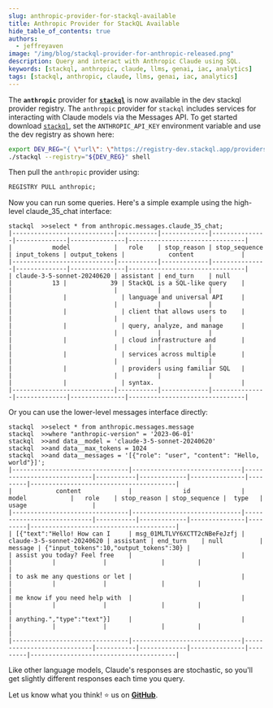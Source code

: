 ```yaml
---
slug: anthropic-provider-for-stackql-available
title: Anthropic Provider for StackQL Available
hide_table_of_contents: true
authors:	
  - jeffreyaven
image: "/img/blog/stackql-provider-for-anthropic-released.png"
description: Query and interact with Anthropic Claude using SQL.
keywords: [stackql, anthropic, claude, llms, genai, iac, analytics]
tags: [stackql, anthropic, claude, llms, genai, iac, analytics]
---
```


The __`anthropic`__ provider for [__`stackql`__](https://github.com/stackql/stackql) is now available in the dev stackql provider registry. The `anthropic` provider for `stackql` includes services for interacting with Claude models via the Messages API. To get started download [`stackql`](https://stackql.io/downloads), set the `ANTHROPIC_API_KEY` environment variable and use the dev registry as shown here:  

```bash
export DEV_REG="{ \"url\": \"https://registry-dev.stackql.app/providers\" }"
./stackql --registry="${DEV_REG}" shell
```

Then pull the `anthropic` provider using:

```sql
REGISTRY PULL anthropic;
```

Now you can run some queries. Here's a simple example using the high-level claude_35_chat interface:

```shell
stackql  >>select * from anthropic.messages.claude_35_chat;
|----------------------------|-----------|-------------|---------------|--------------|---------------|--------------------------------|
|           model            |   role    | stop_reason | stop_sequence | input_tokens | output_tokens |            content             |
|----------------------------|-----------|-------------|---------------|--------------|---------------|--------------------------------|
| claude-3-5-sonnet-20240620 | assistant | end_turn    | null          |           13 |            39 | StackQL is a SQL-like query    |
|                            |           |             |               |              |               | language and universal API     |
|                            |           |             |               |              |               | client that allows users to    |
|                            |           |             |               |              |               | query, analyze, and manage     |
|                            |           |             |               |              |               | cloud infrastructure and       |
|                            |           |             |               |              |               | services across multiple       |
|                            |           |             |               |              |               | providers using familiar SQL   |
|                            |           |             |               |              |               | syntax.                        |
|----------------------------|-----------|-------------|---------------|--------------|---------------|--------------------------------|
```

Or you can use the lower-level messages interface directly:

```shell
stackql  >>select * from anthropic.messages.message
stackql  >>where "anthropic-version" = '2023-06-01'
stackql  >>and data__model = 'claude-3-5-sonnet-20240620'
stackql  >>and data__max_tokens = 1024
stackql  >>and data__messages = '[{"role": "user", "content": "Hello, world"}]';
|--------------------------------|------------------------------|----------------------------|-----------|-------------|---------------|---------|----------------------------------------|
|            content             |              id              |           model            |   role    | stop_reason | stop_sequence |  type   |                 usage                  |     
|--------------------------------|------------------------------|----------------------------|-----------|-------------|---------------|---------|----------------------------------------|     
| [{"text":"Hello! How can I     | msg_01MLTLVY6XCTT2cNBeFeJzfj | claude-3-5-sonnet-20240620 | assistant | end_turn    | null          | message | {"input_tokens":10,"output_tokens":30} |     
| assist you today? Feel free    |                              |                            |           |             |               |         |                                        |     
| to ask me any questions or let |                              |                            |           |             |               |         |                                        |     
| me know if you need help with  |                              |                            |           |             |               |         |                                        |     
| anything.","type":"text"}]     |                              |                            |           |             |               |         |                                        |     
|--------------------------------|------------------------------|----------------------------|-----------|-------------|---------------|---------|----------------------------------------|
```

Like other language models, Claude's responses are stochastic, so you'll get slightly different responses each time you query.

Let us know what you think! ⭐ us on [__GitHub__](https://github.com/stackql/stackql).